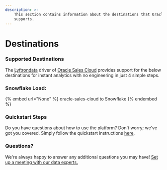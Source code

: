 ```yaml
---
description: >-
    This section contains information about the destinations that Oracle Sales Cloud
    supports.
---
```


# Destinations

### Supported Destinations

The [Lyftrondata](https://www.lyftrondata.com/) driver of [Oracle Sales Cloud](None) provides support for the below destinations for instant analytics with no engineering in just 4 simple steps.

### Snowflake Load:

{% embed url="None" %}
oracle-sales-cloud to Snowflake
{% endembed %}

### Quickstart Steps

Do you have questions about how to use the platform? Don't worry; we've got you covered. Simply follow the quickstart instructions [here](README.md).

### Questions? <a href="#questions" id="questions"></a>

We're always happy to answer any additional questions you may have! [Set up a meeting with our data experts.](https://www.lyftrondata.com/book-a-meeting/)

